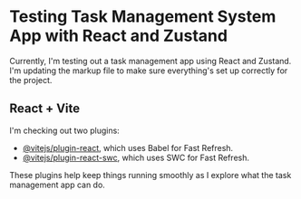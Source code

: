 # Testing Task Management System App with React and Zustand

Currently, I'm testing out a task management app using React and Zustand. I'm updating the markup file to make sure everything's set up correctly for the project.

## React + Vite

I'm checking out two plugins:

- [@vitejs/plugin-react](https://github.com/vitejs/vite-plugin-react/blob/main/packages/plugin-react/README.md), which uses Babel for Fast Refresh.
- [@vitejs/plugin-react-swc](https://github.com/vitejs/vite-plugin-react-swc), which uses SWC for Fast Refresh.

These plugins help keep things running smoothly as I explore what the task management app can do.
